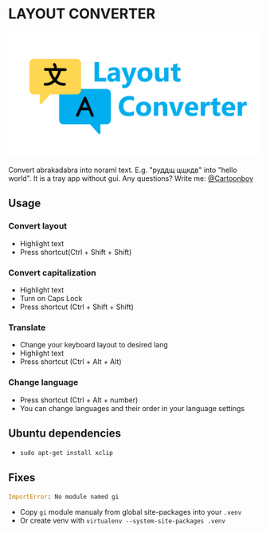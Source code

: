 # LAYOUT CONVERTER

![Board](design/board.png)

Convert abrakadabra into noraml text. E.g. "руддщ цщкдв" into "hello world". It is a tray app without gui.
Any questions? Write me: [@Cartoonboy](https://t.me/Cartoonboy)

## Usage

### Convert layout

* Highlight text
* Press shortcut(Ctrl + Shift + Shift)

### Convert capitalization

* Highlight text
* Turn on Caps Lock
* Press shortcut (Ctrl + Shift + Shift)

### Translate

* Change your keyboard layout to desired lang
* Highlight text
* Press shortcut (Ctrl + Alt + Alt)

### Change language

* Press shortcut (Ctrl + Alt + number)
* You can change languages and their order in your language settings

## Ubuntu dependencies

* `sudo apt-get install xclip`

## Fixes

```python
ImportError: No module named gi
```

* Copy `gi` module manualy from global site-packages into your `.venv`
* Or create venv with `virtualenv --system-site-packages .venv`
